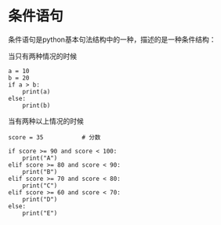 # 条件语句
条件语句是python基本句法结构中的一种，描述的是一种条件结构：
    
当只有两种情况的时候

    a = 10
    b = 20
    if a > b:
        print(a)
    else:
        print(b)
当有两种以上情况的时候

    score = 35           # 分数

    if score >= 90 and score < 100:
        print("A")
    elif score >= 80 and score < 90:
        print("B")
    elif score >= 70 and score < 80:
        print("C")
    elif score >= 60 and score < 70:
        print("D")
    else:
        print("E")
